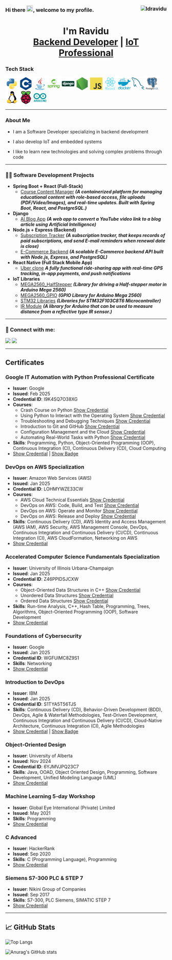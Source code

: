 ### Hi there <img width="20" height="20" src="https://raw.githubusercontent.com/iampavangandhi/iampavangandhi/master/gifs/Hi.gif">, welcome to my profile. <img align="right" src="https://komarev.com/ghpvc/?username=ldravidu&color=blue&style=for-the-badge" alt="ldravidu" />

<h1 align="center">I'm Ravidu<br/><a href="https://github.com/ldravidu">Backend Developer</a> | <a href="https://www.linkedin.com/in/ldravidu/">IoT Professional</a></h1>

<h3 align="left">Tech Stack</h3>
<p align="left">
    <img src="https://raw.githubusercontent.com/devicons/devicon/ca28c779441053191ff11710fe24a9e6c23690d6/icons/python/python-original.svg" alt="python" width="40" height="40"/>
    <img src="https://raw.githubusercontent.com/devicons/devicon/refs/heads/master/icons/cplusplus/cplusplus-plain.svg" alt="C++" width="40" height="40"/>
    <img src="https://raw.githubusercontent.com/devicons/devicon/ca28c779441053191ff11710fe24a9e6c23690d6/icons/java/java-original.svg" alt="Java" width="40" height="40"/>
    <img src="https://raw.githubusercontent.com/devicons/devicon/master/icons/spring/spring-original-wordmark.svg" alt="spring" width="40" height="40"/>
    <img src="https://raw.githubusercontent.com/devicons/devicon/9f4f5cdb393299a81125eb5127929ea7bfe42889/icons/django/django-original.svg" alt="django" width="40" height="40"/>
    <img src="https://raw.githubusercontent.com/devicons/devicon/ca28c779441053191ff11710fe24a9e6c23690d6/icons/nodejs/nodejs-original.svg" alt="node.js" width="40" height="40"/>
    <img src="https://raw.githubusercontent.com/devicons/devicon/ca28c779441053191ff11710fe24a9e6c23690d6/icons/javascript/javascript-original.svg" alt="Javascript" width="40" height="40"/>
    <img src="https://raw.githubusercontent.com/devicons/devicon/master/icons/react/react-original-wordmark.svg" alt="react" width="40" height="40"/>
    <img src="https://raw.githubusercontent.com/devicons/devicon/ca28c779441053191ff11710fe24a9e6c23690d6/icons/docker/docker-plain-wordmark.svg" alt="docker" width="40" height="40"/>
    <img src="https://raw.githubusercontent.com/devicons/devicon/ca28c779441053191ff11710fe24a9e6c23690d6/icons/mysql/mysql-original.svg" alt="MySQL" width="40" height="40"/>
    <img src="https://raw.githubusercontent.com/devicons/devicon/ca28c779441053191ff11710fe24a9e6c23690d6/icons/postgresql/postgresql-original-wordmark.svg" alt="postgresql" width="40" height="40"/>
    <img src="https://raw.githubusercontent.com/devicons/devicon/ca28c779441053191ff11710fe24a9e6c23690d6/icons/linux/linux-original.svg" alt="linux" width="40" height="40"/>
    <img src="https://raw.githubusercontent.com/devicons/devicon/ca28c779441053191ff11710fe24a9e6c23690d6/icons/raspberrypi/raspberrypi-original.svg" alt="RaspberryPi" width="40" height="40"/>
    <img src="https://raw.githubusercontent.com/devicons/devicon/ca28c779441053191ff11710fe24a9e6c23690d6/icons/arduino/arduino-original-wordmark.svg" alt="Arduino" width="40" height="40"/>
</p>

---

### About Me

- I am a Software Developer specializing in backend development

- I also develop IoT and embedded systems

- I like to learn new technologies and solving complex problems through code

---

### 👨‍💻 Software Development Projects

- <b>Spring Boot + React (Full-Stack)</b>
  - [Course Content Manager](https://github.com/ldravidu/course-content-system) <b><i>(A containerized platform for managing educational content with role-based access, file uploads (PDF/Video/Images), and real-time updates. Built with Spring Boot, React, and PostgreSQL.)</b></i>
- <b>Django</b>
  - [AI Blog App](https://github.com/ldravidu/ai-blog-app) <b><i>(A web app to convert a YouTube video link to a blog article using Artificial Intelligence)</b></i>
- <b>Node.js + Express (Backend)</b>
  - [Subscription Tracker](https://github.com/ldravidu/subscription-tracker) <b><i>(A subscription tracker, that keeps records of paid subscriptions, and send E-mail reminders when renewal date is close)</b></i>
  - [E-Commerce Backend](https://github.com/ldravidu/ecommerce-backend) <b><i>(A scalable E-Commerce backend API built with Node.js, Express, and PostgreSQL)</b></i>
- <b>React Native (Full Stack Mobile App)</b>
  - [Uber clone](https://github.com/ldravidu/uber-clone) <b><i>A fully functional ride-sharing app with real-time GPS tracking, in-app payments, and push notifications </b></i>
- <b>IoT Libraries</b>
  - [MEGA2560_HalfStepper](https://github.com/ldravidu/MEGA2560_HalfStepper) <b><i>(Library for driving a Half-stepper motor in Arduino Mega 2560)</b></i>
  - [MEGA2560_GPIO](https://github.com/ldravidu/MEGA2560_GPIO) <b><i>(GPIO Library for Arduino Mega 2560)</b></i>
  - [STM32 Libraries](https://github.com/ldravidu/stm32-libraries) <b><i>(Libraries for STM32F103C8T6 Microcontroller)</b></i>
  - [IR Module](https://github.com/ldravidu/IR) <b><i>(A library for Arduino that can be used to measure distance from a reflective type IR sensor.)</b></i>

---

<h3 align="left">🤳 Connect with me:</h3>
<p align="left">
<a href="https://linkedin.com/in/ldravidu"><img src="https://img.shields.io/badge/-LinkedIn-0072b1?&style=for-the-badge&logo=linkedin&logoColor=white" /></a>
<a href="mailto:ldravidu@gmail.com"><img src="https://img.shields.io/badge/-Gmail-D14836?&style=for-the-badge&logo=gmail&logoColor=white" /></a></p>

---

## Certificates

### Google IT Automation with Python Professional Certificate
- **Issuer**: Google
- **Issued**: Feb 2025
- **Credential ID**: I9K4SQ7O38XG
- **Courses**:
  - Crash Course on Python [Show Credential](https://www.coursera.org/account/accomplishments/records/39BWCRHBQL6Q)
  - Using Python to Interact with the Operating System [Show Credential](https://www.coursera.org/account/accomplishments/verify/IYQAONJ8DDAT)
  - Troubleshooting and Debugging Techniques [Show Credential](https://www.coursera.org/account/accomplishments/verify/BZJMBV76ZO94)
  - Introduction to Git and GitHub [Show Credential](https://www.coursera.org/account/accomplishments/verify/G3FXWTUIAQSQ)
  - Configuration Management and the Cloud [Show Credential](https://www.coursera.org/account/accomplishments/verify/MTE6K1054838)
  - Automating Real-World Tasks with Python [Show Credential](https://www.coursera.org/account/accomplishments/records/LE6PWFUM22U7)
- **Skills**: Programming, Python, Object-Oriented Programming (OOP), Continuous Integration (CI), Continuous Delivery (CD), Cloud Computing
- [Show Credential](https://www.coursera.org/account/accomplishments/specialization/I9K4SQ7O38XG) | [Show Badge](https://www.credly.com/badges/242e7a75-9b36-47d4-bd51-8ab572ee90f9/linked_in_profile)

### DevOps on AWS Specialization
- **Issuer**: Amazon Web Services (AWS)
- **Issued**: Jan 2025
- **Credential ID**: LOHMYWZE33CW
- **Courses**:
  - AWS Cloud Technical Essentials [Show Credential](https://www.coursera.org/account/accomplishments/verify/YD2ZNBUQ95S2)
  - DevOps on AWS: Code, Build, and Test [Show Credential](https://www.coursera.org/account/accomplishments/verify/186JCWYGUXJU)
  - DevOps on AWS: Operate and Monitor [Show Credential](https://www.coursera.org/account/accomplishments/records/QQ5IITR6QQVA)
  - DevOps on AWS: Release and Deploy [Show Credential](https://www.coursera.org/account/accomplishments/verify/TT5IIJKDA46Z)
- **Skills**: Continuous Delivery (CD), AWS Identity and Access Management (AWS IAM), AWS Security, AWS Management Console, DevOps, Continuous Integration and Continuous Delivery (CI/CD), Continuous Integration (CI), AWS CloudFormation, Networking on AWS
- [Show Credential](https://www.coursera.org/account/accomplishments/specialization/LOHMYWZE33CW)

### Accelerated Computer Science Fundamentals Specialization
- **Issuer**: University of Illinois Urbana-Champaign
- **Issued**: Jan 2025
- **Credential ID**: Z46PPIDSJCXW
- **Courses**:
  - Object-Oriented Data Structures in C++ [Show Credential](https://www.coursera.org/account/accomplishments/records/VXFOVJBI6SH8)
  - Unordered Data Structures [Show Credential](https://www.coursera.org/account/accomplishments/records/BA7ZX4OMY2KN)
  - Ordered Data Structures [Show Credential](https://www.coursera.org/account/accomplishments/verify/QT9WQW486X5Y)
- **Skills**: Run-time Analysis, C++, Hash Table, Programming, Trees, Algorithms, Object-Oriented Programming (OOP), Software Development
- [Show Credential](https://www.coursera.org/account/accomplishments/specialization/Z46PPIDSJCXW)

### Foundations of Cybersecurity
- **Issuer**: Google
- **Issued**: Jan 2025
- **Credential ID**: WGFUIMC8Z9S1
- **Skills**: Networking
- [Show Credential](https://www.coursera.org/account/accomplishments/verify/WGFUIMC8Z9S1)

### Introduction to DevOps
- **Issuer**: IBM
- **Issued**: Jan 2025
- **Credential ID**: S1TYA5T56TJS
- **Skills**: Continuous Delivery (CD), Behavior-Driven Development (BDD), DevOps, Agile & Waterfall Methodologies, Test-Driven Development, Continuous Integration and Continuous Delivery (CI/CD), Cloud-Native Architecture, Continuous Integration (CI), Agile Methodologies
- [Show Credential](https://www.coursera.org/account/accomplishments/verify/S1TYA5T56TJS) | [Show Badge](https://www.credly.com/badges/f190703e-fc9a-434c-b2b4-d435a1902ded/linked_in_profile)

### Object-Oriented Design
- **Issuer**: University of Alberta
- **Issued**: Nov 2024
- **Credential ID**: 6YJMVJPQ23C7
- **Skills**: Java, OOAD, Object Oriented Design, Programming, Software Development, Unified Modeling Language (UML)
- [Show Credential](https://www.coursera.org/account/accomplishments/records/6YJMVJPQ23C7)

### Machine Learning 5-day Workshop
- **Issuer**: Global Eye International (Private) Limited
- **Issued**: May 2021
- **Skills**: Programming
- [Show Credential](https://www.linkedin.com/in/ldravidu/details/certifications/1728285319399/single-media-viewer?type=DOCUMENT&profileId=ACoAAC0UxOwBOx-JJznRx20ElXZDYGPbw0IiS9A)

### C Advanced
- **Issuer**: HackerRank
- **Issued**: Sep 2020
- **Skills**: C (Programming Language), Programming
- [Show Credential](https://www.hackerrank.com/certificates/7b3be68f07cb)

### Siemens S7-300 PLC & STEP 7
- **Issuer**: Nikini Group of Companies
- **Issued**: Sep 2017
- **Skills**: S7-300, PLC Siemens, SIMATIC STEP 7
- [Show Credential](https://www.linkedin.com/in/ldravidu/details/certifications/1728285211102/single-media-viewer?type=DOCUMENT&profileId=ACoAAC0UxOwBOx-JJznRx20ElXZDYGPbw0IiS9A)

---

## &#x1f4c8; GitHub Stats

![Top Langs](https://github-readme-stats.vercel.app/api/top-langs/?username=ldravidu&layout=compact&theme=github_dark_dimmed)

![Anurag's GitHub stats](https://github-readme-stats.vercel.app/api?username=ldravidu&show_icons=true&theme=github_dark_dimmed)

